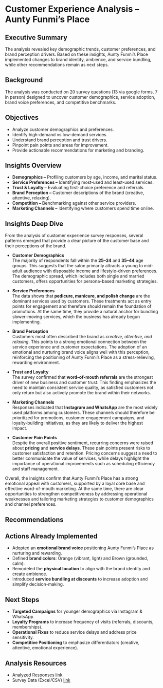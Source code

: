# Customer Experience Analysis – Aunty Funmi’s Place  

## Executive Summary  
The analysis revealed key demographic trends, customer preferences, and brand perception drivers. Based on these insights, Aunty Funmi’s Place implemented changes to brand identity, ambience, and service bundling, while other recommendations remain as next steps.  

## Background  
The analysis was conducted on 20 survey questions (13 via google forms, 7 in person) designed to uncover customer demographics, service adoption, brand voice preferences, and competitive benchmarks.  

## Objectives  
- Analyze customer demographics and preferences.  
- Identify high-demand vs low-demand services.  
- Understand brand perception and trust drivers.  
- Pinpoint pain points and areas for improvement.  
- Provide actionable recommendations for marketing and branding.  

## Insights Overview  
- **Demographics –** Profiling customers by age, income, and marital status.  
- **Service Preferences –** Identifying most-used and least-used services.  
- **Trust & Loyalty –** Evaluating first-choice preference and referrals.  
- **Brand Perception –** Customer descriptions of the brand (creative, attentive, relaxing).  
- **Competition –** Benchmarking against other service providers.  
- **Marketing Channels –** Identifying where customers spend time online.  

## Insights Deep Dive  

From the analysis of customer experience survey responses, several patterns emerged that provide a clear picture of the customer base and their perceptions of the brand.  

- **Customer Demographics**  
The majority of respondents fall within the **25–34** and **35–44** age groups. This suggests that the salon primarily attracts a young to mid-adult audience with disposable income and lifestyle-driven preferences. The demographic spread, which includes both single and married customers, offers opportunities for persona-based marketing strategies.  

- **Service Preferences**  
The data shows that **pedicure, manicure, and polish change** are the dominant services used by customers. These treatments act as entry points for engagement and therefore should remain the foundation of promotions. At the same time, they provide a natural anchor for bundling slower-moving services, which the business has already begun implementing.  

- **Brand Perception**  
Customers most often described the brand as *creative, attentive, and relaxing*. This points to a strong emotional connection between the service experience and customer expectations. The adoption of an emotional and nurturing brand voice aligns well with this perception, reinforcing the positioning of Aunty Funmi’s Place as a stress-relieving, rewarding environment.  

- **Trust and Loyalty**  
The survey confirmed that **word-of-mouth referrals** are the strongest driver of new business and customer trust. This finding emphasizes the need to maintain consistent service quality, as satisfied customers not only return but also actively promote the brand within their networks.  

- **Marketing Channels**  
Responses indicated that **Instagram and WhatsApp** are the most widely used platforms among customers. These channels should therefore be prioritized for promotions, customer engagement campaigns, and loyalty-building initiatives, as they are likely to deliver the highest impact.  

- **Customer Pain Points**  
Despite the overall positive sentiment, recurring concerns were raised about **pricing** and **service delays**. These pain points present risks to customer satisfaction and retention. Pricing concerns suggest a need to better communicate the value of services, while delays highlight the importance of operational improvements such as scheduling efficiency and staff management.  

Overall, the insights confirm that Aunty Funmi’s Place has a strong emotional appeal with customers, supported by a loyal core base and effective word-of-mouth marketing. At the same time, there are clear opportunities to strengthen competitiveness by addressing operational weaknesses and tailoring marketing strategies to customer demographics and channel preferences.  
 

## Recommendations  

## Actions Already Implemented  
- Adopted an **emotional brand voice** positioning Aunty Funmi’s Place as nurturing and rewarding.  
- Defined **brand colors**: Orange (vibrant, light) and Brown (grounded, calm).  
- Remodeled the **physical location** to align with the brand identity and create ambience.  
- Introduced **service bundling at discounts** to increase adoption and simplify decision-making.  

## Next Steps  
- **Targeted Campaigns** for younger demographics via Instagram & WhatsApp.  
- **Loyalty Programs** to increase frequency of visits (referrals, discounts, memberships).  
- **Operational Fixes** to reduce service delays and address price sensitivity.  
- **Competitive Positioning** to emphasize differentiators (creative, attentive, emotional experience).  

## Analysis Resources  
- Analyzed Responses [link](AFP_Analysis_Charts.pdf)  
- Survey Data (Excel/CSV) [link](AFP_Survey_Data.csv)   
